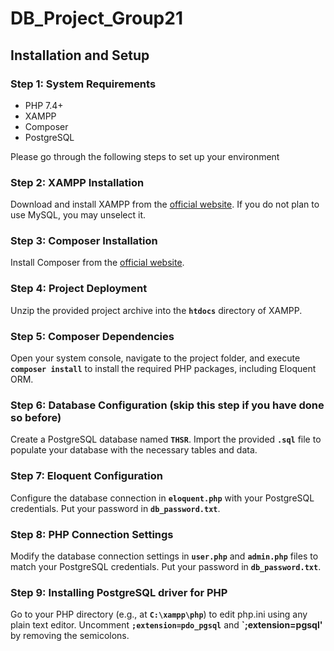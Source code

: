 # DB_Project_Group21

## **Installation and Setup**

### **Step 1: System Requirements** 

- PHP 7.4+
- XAMPP
- Composer
- PostgreSQL

Please go through the following steps to set up your environment

### **Step 2: XAMPP Installation**

Download and install XAMPP from the [official website](https://www.apachefriends.org/index.html). If you do not plan to use MySQL, you may unselect it. 

### **Step 3: Composer Installation**

Install Composer from the [official website](https://getcomposer.org/download/).

### **Step 4: Project Deployment**

Unzip the provided project archive into the **`htdocs`** directory of XAMPP.

### **Step 5: Composer Dependencies**

Open your system console, navigate to the project folder, and execute **`composer install`** to install the required PHP packages, including Eloquent ORM. 

### **Step 6: Database Configuration** (skip this step if you have done so before)

Create a PostgreSQL database named **`THSR`**. Import the provided **`.sql`** file to populate your database with the necessary tables and data.

### **Step 7: Eloquent Configuration**

Configure the database connection in **`eloquent.php`** with your PostgreSQL credentials. Put your password in **`db_password.txt`**. 

### **Step 8: PHP Connection Settings**

Modify the database connection settings in **`user.php`** and **`admin.php`** files to match your PostgreSQL credentials. Put your password in **`db_password.txt`**. 

### **Step 9: Installing PostgreSQL driver for PHP**

Go to your PHP directory (e.g., at **`C:\xampp\php`**) to edit php.ini using any plain text editor. Uncomment **`;extension=pdo_pgsql`** and **`;extension=pgsql'** by removing the semicolons. 